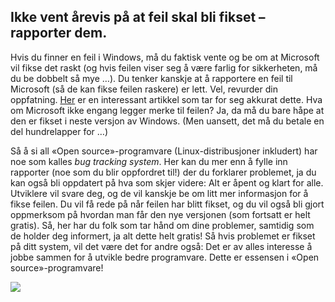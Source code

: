 <?php require("../../entete.php");?> <?php require("../../base.php");?> <?php require("../../fonctions.php");?>

<div id="corps">

<h2>Ikke vent årevis på at feil skal bli fikset – rapporter dem.</h2>

Hvis du finner en feil i Windows, må du faktisk vente og be om at Microsoft vil fikse det raskt (og hvis feilen viser seg å være farlig for sikkerheten, må du be dobbelt så mye …). Du tenker kanskje at å rapportere en feil til Microsoft (så de kan fikse feilen raskere) er lett. Vel, revurder din oppfatning. <a href="http://www.oreillynet.com/mac/blog/2002/06/mission_impossible_submitting.html">Her</a> er en interessant artikkel som tar for seg akkurat dette. Hva om Microsoft ikke engang legger merke til feilen? Ja, da må du bare håpe at den er fikset i neste versjon av Windows. (Men uansett, det må du betale en del hundrelapper for …)

Så å si all «Open source»-programvare (Linux-distribusjoner inkludert) har noe som kalles <i>bug tracking system</i>. Her kan du mer enn å fylle inn rapporter (noe som du blir oppfordret til!) der du forklarer problemet, ja du kan også bli oppdatert på hva som skjer videre: Alt er åpent og klart for alle. Utviklere vil svare deg, og de vil kanskje be om litt mer informasjon for å fikse feilen. Du vil få rede på når feilen har blitt fikset, og du vil også bli gjort oppmerksom på hvordan man får den nye versjonen (som fortsatt er helt gratis). Så, her har du folk som tar hånd om dine problemer, samtidig som de holder deg informert, ja alt dette helt gratis! Så hvis problemet er fikset på ditt system, vil det være det for andre også: Det er av alles interesse å jobbe sammen for å utvikle bedre programvare. Dette er essensen i «Open source»-programvare!

<img src="Images/report_bugs_thumb.png" />

</div>


